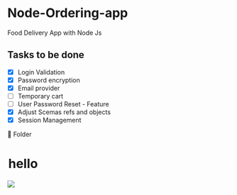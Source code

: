 # Node-Ordering-app

Food Delivery App with Node Js

## Tasks to be done

- [x] Login Validation
- [x] Password encryption
- [x] Email provider
- [ ] Temporary cart
- [ ] User Password Reset - Feature
- [x] Adjust Scemas refs and objects
- [x] Session Management

:file_folder: Folder

<h1 style="border : 2px solid white;"> hello </h1>
<progressive-image>
<img src="./public/images/404.jpg">
</progressive-image>
